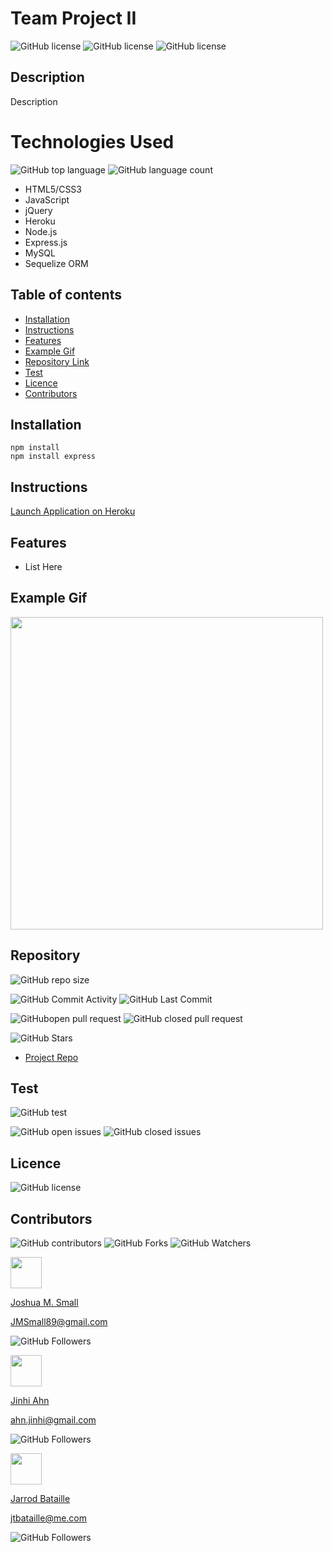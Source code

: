 # **Team Project II**

![GitHub license](https://img.shields.io/badge/Made%20by-%40WasteOfADrumBum-green)
![GitHub license](https://img.shields.io/badge/Made%20by-%40JinhiA-green)
![GitHub license](https://img.shields.io/badge/Made%20by-%40jtbataille-green)

## Description

Description

# Technologies Used

![GitHub top language](https://img.shields.io/github/languages/top/WasteOfADrumBum/Team-Project-II?color=green&logo=github&logoColor=green)
![GitHub language count](https://img.shields.io/github/languages/count/WasteOfADrumBum/Team-Project-II?color=green&logo=github&logoColor=green)

- HTML5/CSS3
- JavaScript
- jQuery
- Heroku
- Node.js
- Express.js
- MySQL
- Sequelize ORM

## Table of contents

- [Installation](#installation)
- [Instructions](#instructions)
- [Features](#features)
- [Example Gif](#example-gif)
- [Repository Link](#Repository)
- [Test](#Test)
- [Licence](#Licence)
- [Contributors](#Contributors)

## Installation

```
npm install
npm install express
```

## Instructions

[Launch Application on Heroku](https://heroku.com)

## Features

- List Here

## Example Gif

<img src="https://via.placeholder.com/500.png/09f/fff" width="500" />

## Repository

![GitHub repo size](https://img.shields.io/github/repo-size/WasteOfADrumBum/Team-Project-II?logo=github)

![GitHub Commit Activity](https://img.shields.io/github/commit-activity/m/WasteOfADrumBum/Team-Project-II)
![GitHub Last Commit](https://img.shields.io/github/last-commit/WasteOfADrumBum/Team-Project-II)

![GitHubopen pull request](https://img.shields.io/github/issues-pr/WasteOfADrumBum/Team-Project-II)
![GitHub closed pull request](https://img.shields.io/github/issues-pr-closed/WasteOfADrumBum/Team-Project-II)

![GitHub Stars](https://img.shields.io/github/stars/WasteOfADrumBum/Team-Project-II?style=social)

- [Project Repo](https://github.com/WasteOfADrumBum/Team-Project-II)

## Test

![GitHub test](https://img.shields.io/badge/test-100%25-success)

![GitHub open issues](https://img.shields.io/github/issues/WasteOfADrumBum/Team-Project-II)
![GitHub closed issues](https://img.shields.io/github/issues-closed/WasteOfADrumBum/Team-Project-II)

## Licence

![GitHub license](https://img.shields.io/badge/license-MIT-blue.svg)

## Contributors

![GitHub contributors](https://img.shields.io/github/contributors/WasteOfADrumBum/Team-Project-II)
![GitHub Forks](https://img.shields.io/github/forks/WasteOfADrumBum/Team-Project-II?label=Fork)
![GitHub Watchers](https://img.shields.io/github/watchers/WasteOfADrumBum/Team-Project-II?label=Watch)

<img src="https://avatars0.githubusercontent.com/u/66432859?v=460" width="50" />

[Joshua M. Small](https://github.com/WasteOfADrumBum)

<JMSmall89@gmail.com>

![GitHub Followers](https://img.shields.io/github/followers/WasteOfADrumBum?label=Follow)

<img src="https://avatars0.githubusercontent.com/u/66880369?v=460" width="50" />

[Jinhi Ahn](https://github.com/JinhiA)

<ahn.jinhi@gmail.com>

![GitHub Followers](https://img.shields.io/github/followers/JinhiA?label=Follow)

<img src="https://avatars0.githubusercontent.com/u/65187093?v=460" width="50" />

[Jarrod Bataille](https://github.com/jtbataille)

<jtbataille@me.com>

![GitHub Followers](https://img.shields.io/github/followers/jtbataille?label=Follow)
